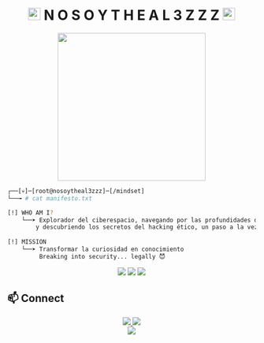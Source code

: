 <div align="center">
  <h1>
    <img src="https://i.imgur.com/AZa5yxl.gif" width="25" /> 
    N O S O Y T H E A L 3 Z Z Z
    <img src="https://i.imgur.com/AZa5yxl.gif" width="25" />
  </h1>
</div>

<div align="center">
  <img src="https://media.giphy.com/media/l41lSxVZVzO1l4tDa/giphy.gif" width="300"/>
</div>

```bash
┌──[💀]─[root@nosoytheal3zzz]─[/mindset]
└──╼ # cat manifesto.txt

[!] WHO AM I?
    └──➤ Explorador del ciberespacio, navegando por las profundidades de las redes
        y descubriendo los secretos del hacking ético, un paso a la vez.
        
[!] MISSION
    └──➤ Transformar la curiosidad en conocimiento
         Breaking into security... legally 😈
```

<div align="center">
  <p>
    <img src="https://img.shields.io/badge/Redes-101010?style=for-the-badge&logo=cisco&logoColor=white"/>
    <img src="https://img.shields.io/badge/Ethical_Hacking-101010?style=for-the-badge&logo=kali-linux&logoColor=white"/>
    <img src="https://img.shields.io/badge/Networking-%23121011?style=for-the-badge"/>
  </p>
</div>

## 📫 Connect
<div align="center">
  <a href="TU_LINKEDIN">
    <img src="https://img.shields.io/badge/LinkedIn-101010?style=for-the-badge&logo=linkedin&logoColor=white"/>
  </a>
  <a href="mailto:TU_EMAIL">
    <img src="https://img.shields.io/badge/Email-101010?style=for-the-badge&logo=gmail&logoColor=white"/>
  </a>
</div>

<div align="center">
  <img src="https://komarev.com/ghpvc/?username=Nosoytheal3zzz&style=for-the-badge&color=101010"/>
</div>
